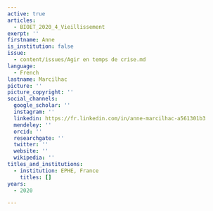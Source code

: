 ```yaml
---
active: true
articles:
  - BIOET_2020_4_Vieillissement
exerpt: ''
firstname: Anne
is_institution: false
issue:
  - content/issues/Agir en temps de crise.md
language:
  - French
lastname: Marcilhac
picture: ''
picture_copyright: ''
social_channels:
  google_scholar: ''
  instagram: ''
  linkedin: https://fr.linkedin.com/in/anne-marcilhac-a561301b3
  mendeley: ''
  orcid: ''
  researchgate: ''
  twitter: ''
  website: ''
  wikipedia: ''
titles_and_institutions:
  - institution: EPHE, France
    titles: []
years:
  - 2020

---
```


